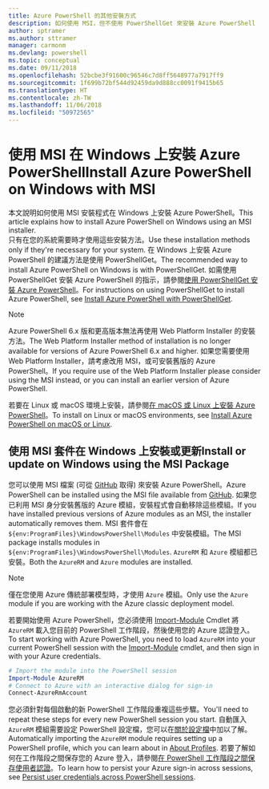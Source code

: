 ```yaml
---
title: Azure PowerShell 的其他安裝方式
description: 如何使用 MSI，但不使用 PowerShellGet 來安裝 Azure PowerShell
author: sptramer
ms.author: sttramer
manager: carmonm
ms.devlang: powershell
ms.topic: conceptual
ms.date: 09/11/2018
ms.openlocfilehash: 52bcbe3f91600c96546c7d8ff5648977a7917ff9
ms.sourcegitcommit: 1f699b72bf544d92459da9d888cc0091f9415b65
ms.translationtype: HT
ms.contentlocale: zh-TW
ms.lasthandoff: 11/06/2018
ms.locfileid: "50972565"
---
```

# <a name="install-azure-powershell-on-windows-with-msi"></a><span data-ttu-id="e28d8-103">使用 MSI 在 Windows 上安裝 Azure PowerShell</span><span class="sxs-lookup"><span data-stu-id="e28d8-103">Install Azure PowerShell on Windows with MSI</span></span>

<span data-ttu-id="e28d8-104">本文說明如何使用 MSI 安裝程式在 Windows 上安裝 Azure PowerShell。</span><span class="sxs-lookup"><span data-stu-id="e28d8-104">This article explains how to install Azure PowerShell on Windows using an MSI installer.</span></span>  
<span data-ttu-id="e28d8-105">只有在您的系統需要時才使用這些安裝方法。</span><span class="sxs-lookup"><span data-stu-id="e28d8-105">Use these installation methods only if they're necessary for your system.</span></span> <span data-ttu-id="e28d8-106">在 Windows 上安裝 Azure PowerShell 的建議方法是使用 PowerShellGet。</span><span class="sxs-lookup"><span data-stu-id="e28d8-106">The recommended way to install Azure PowerShell on Windows is with PowerShellGet.</span></span> <span data-ttu-id="e28d8-107">如需使用 PowerShellGet 安裝 Azure PowerShell 的指示，請參閱[使用 PowerShellGet 安裝 Azure PowerShell](install-azurerm-ps.md)。</span><span class="sxs-lookup"><span data-stu-id="e28d8-107">For instructions on using PowerShellGet to install Azure PowerShell, see [Install Azure PowerShell with PowerShellGet](install-azurerm-ps.md).</span></span>

> [!NOTE]
> <span data-ttu-id="e28d8-108">Azure PowerShell 6.x 版和更高版本無法再使用 Web Platform Installer 的安裝方法。</span><span class="sxs-lookup"><span data-stu-id="e28d8-108">The Web Platform Installer method of installation is no longer available for versions of Azure PowerShell 6.x and higher.</span></span> <span data-ttu-id="e28d8-109">如果您需要使用 Web Platform Installer，請考慮改用 MSI，或可安裝舊版的 Azure PowerShell。</span><span class="sxs-lookup"><span data-stu-id="e28d8-109">If you require use of the Web Platform Installer please consider using the MSI instead, or you can install an earlier version of Azure PowerShell.</span></span>

<span data-ttu-id="e28d8-110">若要在 Linux 或 macOS 環境上安裝，請參閱[在 macOS 或 Linux 上安裝 Azure PowerShell](install-azurermps-maclinux.md)。</span><span class="sxs-lookup"><span data-stu-id="e28d8-110">To install on Linux or macOS environments, see [Install Azure PowerShell on macOS or Linux](install-azurermps-maclinux.md).</span></span>

## <a name="install-or-update-on-windows-using-the-msi-package"></a><span data-ttu-id="e28d8-111">使用 MSI 套件在 Windows 上安裝或更新</span><span class="sxs-lookup"><span data-stu-id="e28d8-111">Install or update on Windows using the MSI Package</span></span>

<span data-ttu-id="e28d8-112">您可以使用 MSI 檔案 (可從 [GitHub](https://github.com/Azure/azure-powershell/releases/latest) 取得) 來安裝 Azure PowerShell。</span><span class="sxs-lookup"><span data-stu-id="e28d8-112">Azure PowerShell can be installed using the MSI file available from [GitHub](https://github.com/Azure/azure-powershell/releases/latest).</span></span> <span data-ttu-id="e28d8-113">如果您已利用 MSI 身分安裝舊版的 Azure 模組，安裝程式會自動移除這些模組。</span><span class="sxs-lookup"><span data-stu-id="e28d8-113">If you have installed previous versions of Azure modules as an MSI, the installer automatically removes them.</span></span> <span data-ttu-id="e28d8-114">MSI 套件會在 `${env:ProgramFiles}\WindowsPowerShell\Modules` 中安裝模組。</span><span class="sxs-lookup"><span data-stu-id="e28d8-114">The MSI package installs modules in `${env:ProgramFiles}\WindowsPowerShell\Modules`.</span></span> <span data-ttu-id="e28d8-115">`AzureRM` 和 `Azure` 模組都已安裝。</span><span class="sxs-lookup"><span data-stu-id="e28d8-115">Both the `AzureRM` and `Azure` modules are installed.</span></span>

> [!NOTE]
> <span data-ttu-id="e28d8-116">僅在您使用 Azure 傳統部署模型時，才使用 `Azure` 模組。</span><span class="sxs-lookup"><span data-stu-id="e28d8-116">Only use the `Azure` module if you are working with the Azure classic deployment model.</span></span>

<span data-ttu-id="e28d8-117">若要開始使用 Azure PowerShell，您必須使用 [Import-Module](/powershell/module/Microsoft.PowerShell.Core/Import-Module) Cmdlet 將 `AzureRM` 載入您目前的 PowerShell 工作階段，然後使用您的 Azure 認證登入。</span><span class="sxs-lookup"><span data-stu-id="e28d8-117">To start working with Azure PowerShell, you need to load `AzureRM` into your current PowerShell session with the [Import-Module](/powershell/module/Microsoft.PowerShell.Core/Import-Module) cmdlet, and then sign in with your Azure credentials.</span></span>

```powershell
# Import the module into the PowerShell session
Import-Module AzureRM
# Connect to Azure with an interactive dialog for sign-in
Connect-AzureRmAccount
```

<span data-ttu-id="e28d8-118">您必須針對每個啟動的新 PowerShell 工作階段重複這些步驟。</span><span class="sxs-lookup"><span data-stu-id="e28d8-118">You'll need to repeat these steps for every new PowerShell session you start.</span></span> <span data-ttu-id="e28d8-119">自動匯入 `AzureRM` 模組需要設定 PowerShell 設定檔，您可以在[關於設定檔](/powershell/module/microsoft.powershell.core/about/about_profiles)中加以了解。</span><span class="sxs-lookup"><span data-stu-id="e28d8-119">Automatically importing the `AzureRM` module requires setting up a PowerShell profile, which you can learn about in [About Profiles](/powershell/module/microsoft.powershell.core/about/about_profiles).</span></span>
<span data-ttu-id="e28d8-120">若要了解如何在工作階段之間保存您的 Azure 登入，請參閱[在 PowerShell 工作階段之間保存使用者認證](context-persistence.md)。</span><span class="sxs-lookup"><span data-stu-id="e28d8-120">To learn how to persist your Azure sign-in across sessions, see [Persist user credentials across PowerShell sessions](context-persistence.md).</span></span>
